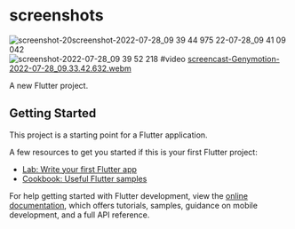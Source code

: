 # screenshots
![screenshot-20![screenshot-2022-07-28_09 39 44 975](https://user-images.githubusercontent.com/85531657/181450838-74cbd230-f523-4c4b-8d09-0356e74a9fa7.png)
22-07-28_09 41 09 042](https://user-images.githubusercontent.com/85531657/181450785-8ffef256-1933-413b-b995-52c006a2bca9.png)
![screenshot-2022-07-28_09 39 52 218](https://user-images.githubusercontent.com/85531657/181450893-313ac6b8-4e40-40e8-952d-5147fe1ecd9c.png)
 #video
 [screencast-Genymotion-2022-07-28_09.33.42.632.webm](https://user-images.githubusercontent.com/85531657/181451054-0385506a-c21f-449b-a571-415bcf9b15b0.webm)


A new Flutter project.

## Getting Started

This project is a starting point for a Flutter application.

A few resources to get you started if this is your first Flutter project:

- [Lab: Write your first Flutter app](https://docs.flutter.dev/get-started/codelab)
- [Cookbook: Useful Flutter samples](https://docs.flutter.dev/cookbook)

For help getting started with Flutter development, view the
[online documentation](https://docs.flutter.dev/), which offers tutorials,
samples, guidance on mobile development, and a full API reference.
